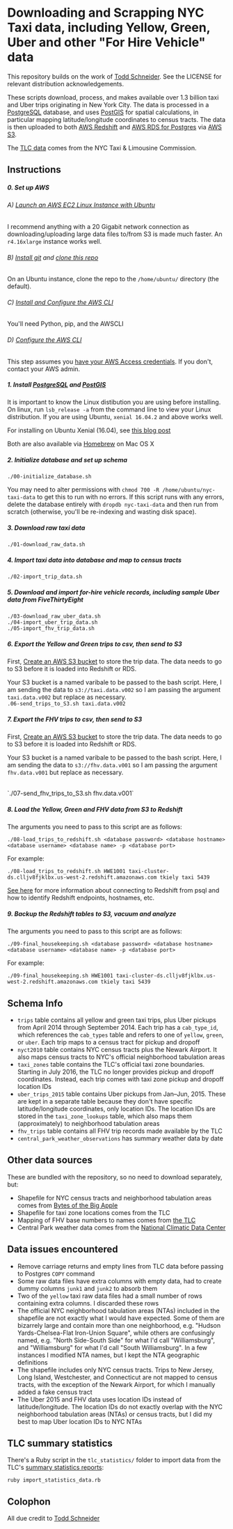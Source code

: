 # Downloading and Scrapping NYC Taxi data, including Yellow, Green, Uber and other "For Hire Vehicle" data

This repository builds on the work of [Todd Schneider](http://toddwschneider.com). See the LICENSE for relevant distribution acknowledgements. 

These scripts download, process, and makes available over 1.3 billion taxi and Uber trips originating in New York City. The data is processed in a [PostgreSQL](http://www.postgresql.org/) database, and uses [PostGIS](http://postgis.net/) for spatial calculations, in particular mapping latitude/longitude coordinates to census tracts. The data is then uploaded to both [AWS Redshift](https://aws.amazon.com/redshift/) and [AWS RDS for Postgres](https://aws.amazon.com/rds/postgresql/) via [AWS S3](https://aws.amazon.com/s3/).

The [TLC data](http://www.nyc.gov/html/tlc/html/about/trip_record_data.shtml) comes from the NYC Taxi & Limousine Commission.

## Instructions

##### 0. Set up AWS

###### A) [Launch an AWS EC2 Linux Instance with Ubuntu](http://docs.aws.amazon.com/AWSEC2/latest/UserGuide/EC2_GetStarted.html)
I recommend anything with a 20 Gigabit network connection as downloading/uploading large data files to/from S3 is made much faster. An `r4.16xlarge` instance works well.

###### B) [Install git](https://www.digitalocean.com/community/tutorials/how-to-install-git-on-ubuntu-16-04) and [clone this repo](https://help.github.com/articles/cloning-a-repository/)

On an Ubuntu instance, clone the repo to the `/home/ubuntu/` directory (the default).

###### C) [Install and Configure the AWS CLI](http://docs.aws.amazon.com/cli/latest/userguide/awscli-install-linux.html)
You'll need Python, pip, and the AWSCLI

###### D) [Configure the AWS CLI](http://docs.aws.amazon.com/cli/latest/userguide/cli-chap-getting-started.html)
This step assumes you [have your AWS Access credentials](http://docs.aws.amazon.com/general/latest/gr/aws-sec-cred-types.html). If you don't, contact your AWS admin.

##### 1. Install [PostgreSQL](http://www.postgresql.org/download/) and [PostGIS](http://postgis.net/install)

It is important to know the Linux distibution you are using before installing. On linux, run `lsb_release -a` from the command line to view your Linux distribution. If you are using Ubuntu, `xenial 16.04.2` and above works well.

For installing on Ubuntu Xenial (16.04), see [this blog post](http://www.paulshapley.com/2016/04/how-to-install-postgresql-95-and.html)

Both are also available via [Homebrew](http://brew.sh/) on Mac OS X

##### 2. Initialize database and set up schema

`./00-initialize_database.sh`

You may need to alter permissions with `chmod 700 -R /home/ubuntu/nyc-taxi-data` to get this to run with no errors. If this script runs with any errors, delete the database entirely with `dropdb nyc-taxi-data` and then run from scratch (otherwise, you'll be re-indexing and wasting disk space).

##### 3. Download raw taxi data 

`./01-download_raw_data.sh`

##### 4. Import taxi data into database and map to census tracts

`./02-import_trip_data.sh`

##### 5. Download and import for-hire vehicle records, including sample Uber data from FiveThirtyEight

`./03-download_raw_uber_data.sh`
<br>
`./04-import_uber_trip_data.sh`
<br>
`./05-import_fhv_trip_data.sh`


##### 6. Export the Yellow and Green trips to csv, then send to S3

First, [Create an AWS S3 bucket](http://docs.aws.amazon.com/AmazonS3/latest/gsg/CreatingABucket.html) to store the trip data. The data needs to go to S3 before it is loaded into Redshift or RDS.

Your S3 bucket is a named varibale to be passed to the bash script. Here, I am sending the data to `s3://taxi.data.v002` so I am passing the argument `taxi.data.v002` but replace as necessary.
<br>
`.06-send_trips_to_S3.sh taxi.data.v002`

##### 7. Export the FHV trips to csv, then send to S3
 
First, [Create an AWS S3 bucket](http://docs.aws.amazon.com/AmazonS3/latest/gsg/CreatingABucket.html) to store the trip data. The data needs to go to S3 before it is loaded into Redshift or RDS.

Your S3 bucket is a named varibale to be passed to the bash script. Here, I am sending the data to `s3://fhv.data.v001` so I am passing the argument `fhv.data.v001` but replace as necessary.

 <br>
 `./07-send_fhv_trips_to_S3.sh fhv.data.v001`

##### 8. Load the Yellow, Green and FHV data from S3 to Redshift

The arguments you need to pass to this script are as follows:

`./08-load_trips_to_redshift.sh <database password> <database hostname> <database username> <database name> -p <database port>`

For example:

`./08-load_trips_to_redshift.sh HWE1001 taxi-cluster-ds.clljv8fjklbx.us-west-2.redshift.amazonaws.com tkiely taxi 5439`

[See here](http://docs.aws.amazon.com/redshift/latest/mgmt/connecting-from-psql.html) for more information about connecting to Redshift from psql and how to identify Redshift endpoints, hostnames, etc.

##### 9. Backup the Redshift tables to S3, vacuum and analyze

The arguments you need to pass to this script are as follows:

`./09-final_housekeeping.sh <database password> <database hostname> <database username> <database name> -p <database port>`

For example:

`./09-final_housekeeping.sh HWE1001 taxi-cluster-ds.clljv8fjklbx.us-west-2.redshift.amazonaws.com tkiely taxi 5439`



## Schema Info

- `trips` table contains all yellow and green taxi trips, plus Uber pickups from April 2014 through September 2014. Each trip has a `cab_type_id`, which references the `cab_types` table and refers to one of `yellow`, `green`, or `uber`. Each trip maps to a census tract for pickup and dropoff
- `nyct2010` table contains NYC census tracts plus the Newark Airport. It also maps census tracts to NYC's official neighborhood tabulation areas
- `taxi_zones` table contains the TLC's official taxi zone boundaries. Starting in July 2016, the TLC no longer provides pickup and dropoff coordinates. Instead, each trip comes with taxi zone pickup and dropoff location IDs
- `uber_trips_2015` table contains Uber pickups from Jan–Jun, 2015. These are kept in a separate table because they don't have specific latitude/longitude coordinates, only location IDs. The location IDs are stored in the `taxi_zone_lookups` table, which also maps them (approximately) to neighborhood tabulation areas
- `fhv_trips` table contains all FHV trip records made available by the TLC
- `central_park_weather_observations` has summary weather data by date

## Other data sources

These are bundled with the repository, so no need to download separately, but:

- Shapefile for NYC census tracts and neighborhood tabulation areas comes from [Bytes of the Big Apple](http://www.nyc.gov/html/dcp/html/bytes/districts_download_metadata.shtml)
- Shapefile for taxi zone locations comes from the TLC
- Mapping of FHV base numbers to names comes from [the TLC](http://www.nyc.gov/html/tlc/html/about/statistics.shtml)
- Central Park weather data comes from the [National Climatic Data Center](http://www.ncdc.noaa.gov/)

## Data issues encountered

- Remove carriage returns and empty lines from TLC data before passing to Postgres `COPY` command
- Some raw data files have extra columns with empty data, had to create dummy columns `junk1` and `junk2` to absorb them
- Two of the `yellow` taxi raw data files had a small number of rows containing extra columns. I discarded these rows
- The official NYC neighborhood tabulation areas (NTAs) included in the shapefile are not exactly what I would have expected. Some of them are bizarrely large and contain more than one neighborhood, e.g. "Hudson Yards-Chelsea-Flat Iron-Union Square", while others are confusingly named, e.g. "North Side-South Side" for what I'd call "Williamsburg", and "Williamsburg" for what I'd call "South Williamsburg". In a few instances I modified NTA names, but I kept the NTA geographic definitions
- The shapefile includes only NYC census tracts. Trips to New Jersey, Long Island, Westchester, and Connecticut are not mapped to census tracts, with the exception of the Newark Airport, for which I manually added a fake census tract
- The Uber 2015 and FHV data uses location IDs instead of latitude/longitude. The location IDs do not exactly overlap with the NYC neighborhood tabulation areas (NTAs) or census tracts, but I did my best to map Uber location IDs to NYC NTAs

## TLC summary statistics

There's a Ruby script in the `tlc_statistics/` folder to import data from the TLC's [summary statistics reports](http://www.nyc.gov/html/tlc/html/about/statistics.shtml):

`ruby import_statistics_data.rb`

## Colophon

All due credit to [Todd Schneider](https://github.com/toddwschneider/nyc-taxi-data)




